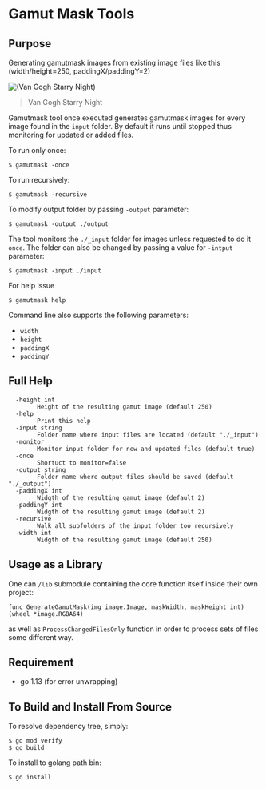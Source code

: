 # Gamut Mask Tools

## Purpose

Generating gamutmask images from existing image files like this (width/height=250, paddingX/paddingY=2)

![(Van Gogh Starry Night)](https://user-images.githubusercontent.com/8169082/56171963-5c135180-5fb5-11e9-9b77-b50144c41fac.png)

> Van Gogh Starry Night

Gamutmask tool once executed generates gamutmask images for every image found in the `input` folder. By default it runs until stopped thus monitoring for updated or added files.

To run only once:
```
$ gamutmask -once
```

To run recursively:
```
$ gamutmask -recursive
```

To modify output folder by passing ``-output`` parameter:

```
$ gamutmask -output ./output
```

The tool monitors the `./_input` folder for images unless requested to do it `once`. The folder can also be changed by passing a value for `-intput` parameter:

```
$ gamutmask -input ./input
```

For help issue
```
$ gamutmask help
```

Command line also supports the following parameters:
* `width`
* `height`
* `paddingX`
* `paddingY`

## Full Help

```
  -height int
        Height of the resulting gamut image (default 250)
  -help
        Print this help
  -input string
        Folder name where input files are located (default "./_input")
  -monitor
        Monitor input folder for new and updated files (default true)
  -once
        Shortuct to monitor=false
  -output string
        Folder name where output files should be saved (default "./_output")
  -paddingX int
        Widgth of the resulting gamut image (default 2)
  -paddingY int
        Widgth of the resulting gamut image (default 2)
  -recursive
        Walk all subfolders of the input folder too recursively
  -width int
        Widgth of the resulting gamut image (default 250)
```

## Usage as a Library

One can `/lib` submodule containing the core function itself inside their own project:

```
func GenerateGamutMask(img image.Image, maskWidth, maskHeight int) (wheel *image.RGBA64)
```

as well as `ProcessChangedFilesOnly` function in order to process sets of files some different way.

## Requirement

* go 1.13 (for error unwrapping)

## To Build and Install From Source

To resolve dependency tree, simply:

```
$ go mod verify
$ go build
```

To install to golang path bin:

```
$ go install
```
